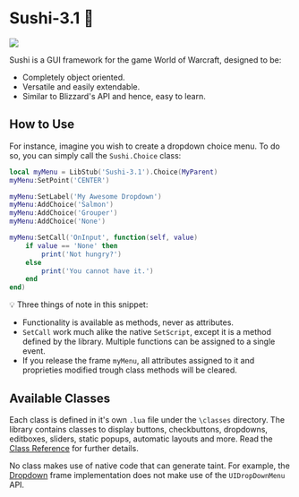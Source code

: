 # Sushi-3.1 :sushi:
![](http://jaliborc.com/images/addons/large/sushi-3.1.jpg)

Sushi is a GUI framework for the game World of Warcraft, designed to be:
* Completely object oriented.
* Versatile and easily extendable.
* Similar to Blizzard's API and hence, easy to learn.

## How to Use
For instance, imagine you wish to create a dropdown choice menu. To do so, you can simply call the `Sushi.Choice` class:
````lua
local myMenu = LibStub('Sushi-3.1').Choice(MyParent)
myMenu:SetPoint('CENTER')

myMenu:SetLabel('My Awesome Dropdown')
myMenu:AddChoice('Salmon')
myMenu:AddChoice('Grouper')
myMenu:AddChoice('None')

myMenu:SetCall('OnInput', function(self, value)
	if value == 'None' then
		print('Not hungry?')
	else
		print('You cannot have it.')
	end
end)
````

:bulb: Three things of note in this snippet:
* Functionality is available as methods, never as attributes.  
* `SetCall` work much alike the native `SetScript`, except it is a method defined by the library. Multiple functions can be assigned to a single event.
* If you release the frame `myMenu`, all attributes assigned to it and proprieties modified trough class methods will be cleared.

## Available Classes
Each class is defined in it's own `.lua` file under the `\classes` directory. The library contains classes to display buttons, checkbuttons, dropdowns, editboxes, sliders, static popups, automatic layouts and more. Read the [Class Reference](https://github.com/Jaliborc/Sushi-3.0/wiki) for further details.

No class makes use of native code that can generate taint. For example, the  [Dropdown](https://github.com/Jaliborc/Sushi-3.0/wiki/Dropdown) frame implementation does not make use of the `UIDropDownMenu` API.
